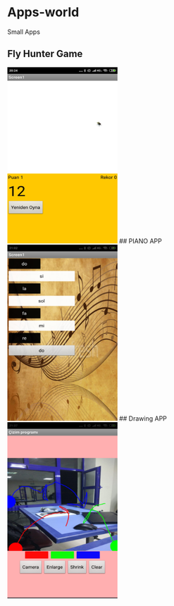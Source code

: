 # Apps-world
 Small Apps 
## Fly Hunter Game
<img src="images/flygame.jpeg" width="250" height="400"/>
## PIANO APP
<img src="images/piyano.jpeg" width="250" height="400"/>
## Drawing APP
<img src="images/draw.jpeg" width="250" height="400"/>
